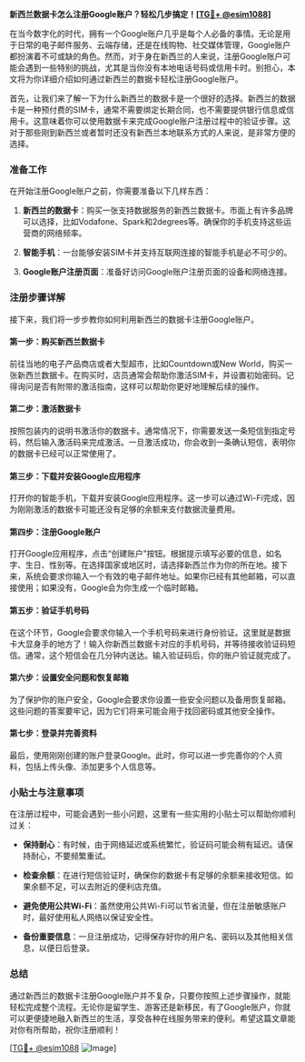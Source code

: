 **新西兰数据卡怎么注册Google账户？轻松几步搞定！[[TG💪+ @esim1088](https://t.me/s/esim1088)]**

在当今数字化的时代，拥有一个Google账户几乎是每个人必备的事情。无论是用于日常的电子邮件服务、云端存储，还是在线购物、社交媒体管理，Google账户都扮演着不可或缺的角色。然而，对于身在新西兰的人来说，注册Google账户可能会遇到一些特别的挑战，尤其是当你没有本地电话号码或信用卡时。别担心，本文将为你详细介绍如何通过新西兰的数据卡轻松注册Google账户。

首先，让我们来了解一下为什么新西兰的数据卡是一个很好的选择。新西兰的数据卡是一种预付费的SIM卡，通常不需要绑定长期合同，也不需要提供银行信息或信用卡。这意味着你可以使用数据卡来完成Google账户注册过程中的验证步骤。这对于那些刚到新西兰或者暂时还没有新西兰本地联系方式的人来说，是非常方便的选择。

### 准备工作

在开始注册Google账户之前，你需要准备以下几样东西：

1. **新西兰的数据卡**：购买一张支持数据服务的新西兰数据卡。市面上有许多品牌可以选择，比如Vodafone、Spark和2degrees等。确保你的手机支持这些运营商的网络频率。
   
2. **智能手机**：一台能够安装SIM卡并支持互联网连接的智能手机是必不可少的。

3. **Google账户注册页面**：准备好访问Google账户注册页面的设备和网络连接。

### 注册步骤详解

接下来，我们将一步步教你如何利用新西兰的数据卡注册Google账户。

#### 第一步：购买新西兰数据卡

前往当地的电子产品商店或者大型超市，比如Countdown或New World，购买一张新西兰数据卡。在购买时，店员通常会帮助你激活SIM卡，并设置初始密码。记得询问是否有附带的激活指南，这样可以帮助你更好地理解后续的操作。

#### 第二步：激活数据卡

按照包装内的说明书激活你的数据卡。通常情况下，你需要发送一条短信到指定号码，然后输入激活码来完成激活。一旦激活成功，你会收到一条确认短信，表明你的数据卡已经可以正常使用了。

#### 第三步：下载并安装Google应用程序

打开你的智能手机，下载并安装Google应用程序。这一步可以通过Wi-Fi完成，因为刚刚激活的数据卡可能还没有足够的余额来支付数据流量费用。

#### 第四步：注册Google账户

打开Google应用程序，点击“创建账户”按钮。根据提示填写必要的信息，如名字、生日、性别等。在选择国家或地区时，请选择新西兰作为你的所在地。接下来，系统会要求你输入一个有效的电子邮件地址。如果你已经有其他邮箱，可以直接使用；如果没有，Google会为你生成一个临时邮箱。

#### 第五步：验证手机号码

在这个环节，Google会要求你输入一个手机号码来进行身份验证。这里就是数据卡大显身手的地方了！输入你新西兰数据卡对应的手机号码，并等待接收验证码短信。通常，这个短信会在几分钟内送达。输入验证码后，你的账户验证就完成了。

#### 第六步：设置安全问题和恢复邮箱

为了保护你的账户安全，Google会要求你设置一些安全问题以及备用恢复邮箱。这些问题的答案要牢记，因为它们将来可能会用于找回密码或其他安全操作。

#### 第七步：登录并完善资料

最后，使用刚刚创建的账户登录Google。此时，你可以进一步完善你的个人资料，包括上传头像、添加更多个人信息等。

### 小贴士与注意事项

在注册过程中，可能会遇到一些小问题，这里有一些实用的小贴士可以帮助你顺利过关：

- **保持耐心**：有时候，由于网络延迟或系统繁忙，验证码可能会稍有延迟。请保持耐心，不要频繁重试。
  
- **检查余额**：在进行短信验证时，确保你的数据卡有足够的余额来接收短信。如果余额不足，可以去附近的便利店充值。

- **避免使用公共Wi-Fi**：虽然使用公共Wi-Fi可以节省流量，但在注册敏感账户时，最好使用私人网络以保证安全性。

- **备份重要信息**：一旦注册成功，记得保存好你的用户名、密码以及其他相关信息，以便日后登录。

### 总结

通过新西兰的数据卡注册Google账户并不复杂，只要你按照上述步骤操作，就能轻松完成整个流程。无论你是留学生、游客还是新移民，有了Google账户，你就可以更便捷地融入新西兰的生活，享受各种在线服务带来的便利。希望这篇文章能对你有所帮助，祝你注册顺利！

[[TG💪+ @esim1088](https://t.me/s/esim1088) ![Image](https://i.postimg.cc/4NQfJmqS/Snipaste-2025-05-13-00-14-12.png)]